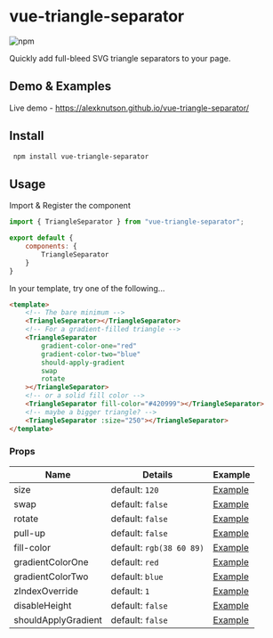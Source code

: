 # vue-triangle-separator

![npm](https://img.shields.io/npm/v/vue-triangle-separator)

Quickly add full-bleed SVG triangle separators to your page.

## Demo & Examples

Live demo - https://alexknutson.github.io/vue-triangle-separator/

## Install
```bash
 npm install vue-triangle-separator
 ```

## Usage
Import & Register the component
```javascript
import { TriangleSeparator } from "vue-triangle-separator";

export default {
    components: {
        TriangleSeparator
    }
}
```

In your template, try one of the following...

```html
<template>
    <!-- The bare minimum -->
    <TriangleSeparator></TriangleSeparator>
    <!-- For a gradient-filled triangle -->
    <TriangleSeparator
        gradient-color-one="red"
        gradient-color-two="blue"
        should-apply-gradient
        swap
        rotate
    ></TriangleSeparator>
    <!-- or a solid fill color -->
    <TriangleSeparator fill-color="#420999"></TriangleSeparator>
    <!-- maybe a bigger triangle? -->  
    <TriangleSeparator :size="250"></TriangleSeparator>
</template>
```

### Props
| Name | Details | Example |
| ---- | --- | ---- |
| size | default: `120` | [Example](https://alexknutson.github.io/vue-triangle-separator#size) |
| swap | default: `false` | [Example](https://alexknutson.github.io/vue-triangle-separator#swap-disabled) |
| rotate | default: `false` | [Example](https://alexknutson.github.io/vue-triangle-separator#rotate-enabled) |
| pull-up | default: `false` | [Example](https://alexknutson.github.io/vue-triangle-separator#pull-up-enabled) |
| fill-color | default: `rgb(38 60 89)` | [Example](https://alexknutson.github.io/vue-triangle-separator#fill-color) |
| gradientColorOne | default: `red` | [Example](https://alexknutson.github.io/vue-triangle-separator#swap-rotate-and-gradient) |
| gradientColorTwo | default: `blue` | [Example](https://alexknutson.github.io/vue-triangle-separator#swap-rotate-and-gradient) |
| zIndexOverride | default: `1` | [Example](https://alexknutson.github.io/vue-triangle-separator#swap-disabled) |
| disableHeight | default: `false` | [Example](https://alexknutson.github.io/vue-triangle-separator#disable-height) |
| shouldApplyGradient | default: `false` | [Example](https://alexknutson.github.io/vue-triangle-separator#swap-rotate-and-gradient)|
